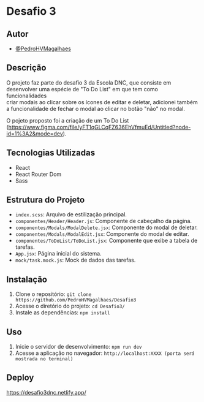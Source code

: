 # Desafio 3


## Autor

- [@PedroHVMagalhaes](https://www.github.com/PedroHVMagalhaes)



## Descrição

O projeto faz parte do desafio 3 da Escola DNC, que consiste em desenvolver uma espécie de "To Do List" em que tem como funcionalidades <br/>
criar modais ao clicar sobre os ícones de editar e deletar, adicionei também a funcionalidade de fechar o modal ao clicar no botão "não" no modal.

O pojeto proposto foi a criação de um To Do List
(https://www.figma.com/file/yFT1qGLCqFZ636EhVfmuEd/Untitled?node-id=1%3A2&mode=dev).

## Tecnologias Utilizadas

- React
- React Router Dom
- Sass

## Estrutura do Projeto

- `index.scss`: Arquivo de estilização principal.
- `componentes/Header/Header.js`: Componente de cabeçalho da página.
- `componentes/Modals/ModalDelete.jsx`: Componente do modal de deletar.
- `componentes/Modals/ModalEdit.jsx`: Componente do modal de editar.
- `componentes/ToDoList/ToDoList.jsx`: Componente que exibe a tabela de tarefas.
- `App.jsx`: Página inicial do sistema.
- `mock/task.mock.js`: Mock de dados das tarefas.

## Instalação

1. Clone o repositório: `git clone https://github.com/PedroHVMagalhaes/Desafio3`
2. Acesse o diretório do projeto: `cd Desafio3/`
3. Instale as dependências: `npm install`

## Uso

1. Inicie o servidor de desenvolvimento: `npm run dev`
2. Acesse a aplicação no navegador: `http://localhost:XXXX (porta será mostrada no terminal)`

## Deploy
https://desafio3dnc.netlify.app/

